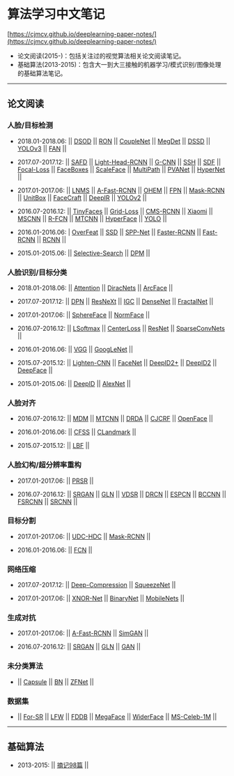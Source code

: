 # 算法学习中文笔记 
[https://cjmcv.github.io/deeplearning-paper-notes/](https://cjmcv.github.io/deeplearning-paper-notes/)
* 论文阅读(2015-)：包括关注过的视觉算法相关论文阅读笔记。
* 基础算法(2013-2015)：包含大一到大三接触的机器学习/模式识别/图像处理的基础算法笔记。

---------

## 论文阅读
### 人脸/目标检测
* 2018.01-2018.06: || [DSOD](https://cjmcv.github.io/deeplearning-paper-notes/fdetect/2018/01/01/DSOD.html) || [RON](https://cjmcv.github.io/deeplearning-paper-notes/fdetect/2018/03/20/RON.html) || [CoupleNet](https://cjmcv.github.io/deeplearning-paper-notes/fdetect/2018/03/22/CoupleNet.html) || [MegDet](https://cjmcv.github.io/deeplearning-paper-notes/fdetect/2018/03/25/MegDet.html) || [DSSD](https://cjmcv.github.io/deeplearning-paper-notes/fdetect/2018/03/26/DSSD.html) || [YOLOv3](https://cjmcv.github.io/deeplearning-paper-notes/fdetect/2018/03/29/YOLOv3.html) || [FAN](https://cjmcv.github.io/deeplearning-paper-notes/fdetect/2018/03/31/FAN.html) ||

* 2017.07-2017.12: || [SAFD](https://cjmcv.github.io/deeplearning-paper-notes/fdetect/2017/12/17/SAFD.html) || [Light-Head-RCNN](https://cjmcv.github.io/deeplearning-paper-notes/fdetect/2017/12/06/Light-Head-RCNN.html) || [G-CNN](https://cjmcv.github.io/deeplearning-paper-notes/fdetect/2017/12/03/GCNN.html) || [SSH](https://cjmcv.github.io/deeplearning-paper-notes/fdetect/2017/11/26/SSH.html) || [SDF](https://cjmcv.github.io/deeplearning-paper-notes/fdetect/2017/11/18/SFD.html) || [Focal-Loss](https://cjmcv.github.io/deeplearning-paper-notes/fdetect/2017/11/04/FocalLoss.html) || [FaceBoxes](https://cjmcv.github.io/deeplearning-paper-notes/fdetect/2017/10/28/FaceBoxes.html) || [ScaleFace](https://cjmcv.github.io/deeplearning-paper-notes/fdetect/2017/10/16/ScaleFace.html) || [MultiPath](https://cjmcv.github.io/deeplearning-paper-notes/fdetect/2017/10/15/MultiPath.html) || [PVANet](https://cjmcv.github.io/deeplearning-paper-notes/fdetect/2017/10/15/PVANet.html) || [HyperNet](https://cjmcv.github.io/deeplearning-paper-notes/fdetect/2017/10/13/HyperNet.html) ||

* 2017.01-2017.06: || [LNMS](https://cjmcv.github.io/deeplearning-paper-notes/fdetect/2017/05/19/LNMS.html) || [A-Fast-RCNN](https://cjmcv.github.io/deeplearning-paper-notes/fdetect/fgan/2017/04/30/AFastRCNN.html) || [OHEM](https://cjmcv.github.io/deeplearning-paper-notes/fdetect/2017/04/29/OHEM.html) || [FPN](https://cjmcv.github.io/deeplearning-paper-notes/fdetect/2017/03/26/FPN.html) || [Mask-RCNN](https://cjmcv.github.io/deeplearning-paper-notes/fdetect/fmask/2017/03/25/MaskRCNN.html) || [UnitBox](https://cjmcv.github.io/deeplearning-paper-notes/fdetect/2017/02/12/UnitBox.html) || [FaceCraft](https://cjmcv.github.io/deeplearning-paper-notes/fdetect/2017/01/22/FaceCraft.html) || [DeepIR](https://cjmcv.github.io/deeplearning-paper-notes/fdetect/2017/01/15/DeepIR.html) || [YOLOv2](https://cjmcv.github.io/deeplearning-paper-notes/fdetect/2017/01/02/YOLOv2.html) ||

* 2016.07-2016.12: || [TinyFaces](https://cjmcv.github.io/deeplearning-paper-notes/fdetect/2016/12/20/TinyFaces.html) || [Grid-Loss](https://cjmcv.github.io/deeplearning-paper-notes/fdetect/2016/12/09/GridLoss.html) || [CMS-RCNN](https://cjmcv.github.io/deeplearning-paper-notes/fdetect/2016/11/18/CMSRCNN.html) || [Xiaomi](https://cjmcv.github.io/deeplearning-paper-notes/fdetect/2016/11/16/Xiaomi.html) || [MSCNN](https://cjmcv.github.io/deeplearning-paper-notes/fdetect/2016/11/02/MSCNN.html) || [R-FCN](https://cjmcv.github.io/deeplearning-paper-notes/fdetect/2016/10/10/RFCN.html) || [MTCNN](https://cjmcv.github.io/deeplearning-paper-notes/fdetect/falign/2016/10/01/MTCNN.html) || [HyperFace](https://cjmcv.github.io/deeplearning-paper-notes/fdetect/2016/09/08/HyperFace.html) || [YOLO](https://cjmcv.github.io/deeplearning-paper-notes/fdetect/2016/08/08/YOLO.html) ||

* 2016.01-2016.06: | [OverFeat](https://cjmcv.github.io/deeplearning-paper-notes/fdetect/2016/03/01/OverFeat.html) || [SSD](https://cjmcv.github.io/deeplearning-paper-notes/fdetect/2016/02/12/SSD.html) || [SPP-Net](https://cjmcv.github.io/deeplearning-paper-notes/fdetect/2016/02/05/SPP.html) || [Faster-RCNN](https://cjmcv.github.io/deeplearning-paper-notes/fdetect/2016/01/06/FRCNN2.html) || [Fast-RCNN](https://cjmcv.github.io/deeplearning-paper-notes/fdetect/2016/01/04/FRCNN.html) || [RCNN](https://cjmcv.github.io/deeplearning-paper-notes/fdetect/2016/01/02/RCNN.html) ||

* 2015.01-2015.06: || [Selective-Search](https://cjmcv.github.io/deeplearning-paper-notes/fdetect/2015/12/05/Selective-Search.html) || [DPM](https://cjmcv.github.io/deeplearning-paper-notes/fdetect/2015/03/12/DPM.html) ||

### 人脸识别/目标分类
* 2018.01-2018.06: || [Attention](https://cjmcv.github.io/deeplearning-paper-notes/freg/2018/04/22/Attention.html) || [DiracNets](https://cjmcv.github.io/deeplearning-paper-notes/freg/2018/04/24/DiracNets.html) || [ArcFace](https://cjmcv.github.io/deeplearning-paper-notes/freg/2018/04/27/ArcFace.html) ||

* 2017.07-2017.12: || [DPN](https://cjmcv.github.io/deeplearning-paper-notes/freg/2017/12/24/DPN.html) || [ResNeXt](https://cjmcv.github.io/deeplearning-paper-notes/freg/2017/12/15/ResNeXt.html) || [IGC](https://cjmcv.github.io/deeplearning-paper-notes/freg/2017/12/10/IGC.html) || [DenseNet](https://cjmcv.github.io/deeplearning-paper-notes/freg/2017/10/21/DenseNet.html) || [FractalNet](https://cjmcv.github.io/deeplearning-paper-notes/freg/2017/10/14/FractalNet.html) || 

* 2017.01-2017.06: || [SphereFace](https://cjmcv.github.io/deeplearning-paper-notes/freg/2017/05/28/SphereFace.html) || [NormFace](https://cjmcv.github.io/deeplearning-paper-notes/freg/2017/05/21/NormFace.html) || 

* 2016.07-2016.12: || [LSoftmax](https://cjmcv.github.io/deeplearning-paper-notes/freg/2016/12/10/LSoftmax.html) || [CenterLoss](https://cjmcv.github.io/deeplearning-paper-notes/freg/2016/10/29/CenterLoss.html) || [ResNet](https://cjmcv.github.io/deeplearning-paper-notes/freg/2016/09/10/ResNet.html) || [SparseConvNets](https://cjmcv.github.io/deeplearning-paper-notes/freg/2016/08/21/SparseConvNets.html) ||

* 2016.01-2016.06: || [VGG](https://cjmcv.github.io/deeplearning-paper-notes/freg/2016/02/18/VGG.html) || [GoogLeNet](https://cjmcv.github.io/deeplearning-paper-notes/freg/2016/02/16/GoogLeNet.html) ||

* 2015.07-2015.12: || [Lighten-CNN](https://cjmcv.github.io/deeplearning-paper-notes/freg/2015/12/16/LightenCNN.html) || [FaceNet](https://cjmcv.github.io/deeplearning-paper-notes/freg/2015/11/15/FaceNet.html) || [DeepID2+](https://cjmcv.github.io/deeplearning-paper-notes/freg/2015/10/02/DeepID2+.html) || [DeepID2](https://cjmcv.github.io/deeplearning-paper-notes/freg/2015/09/26/DeepID2.html) || [DeepFace](https://cjmcv.github.io/deeplearning-paper-notes/freg/2015/08/07/DeepFace.html) || 

* 2015.01-2015.06: || [DeepID](https://cjmcv.github.io/deeplearning-paper-notes/freg/2015/06/29/DeepID.html) || [AlexNet](https://cjmcv.github.io/deeplearning-paper-notes/freg/2015/06/20/AlexNet.html) ||

### 人脸对齐
* 2016.07-2016.12: || [MDM](https://cjmcv.github.io/deeplearning-paper-notes/falign/2016/08/16/MDM.html) || [MTCNN](https://cjmcv.github.io/deeplearning-paper-notes/fdetect/falign/2016/10/01/MTCNN.html) || [DRDA](https://cjmcv.github.io/deeplearning-paper-notes/falign/2016/08/06/DRDA.html) || [CJCRF](https://cjmcv.github.io/deeplearning-paper-notes/falign/2016/08/02/CJCRF.html) || [OpenFace](https://cjmcv.github.io/deeplearning-paper-notes/falign/2016/06/12/OpenFace.html) ||

* 2016.01-2016.06: || [CFSS](https://cjmcv.github.io/deeplearning-paper-notes/falign/2016/01/26/CFSS.html) || [CLandmark](https://cjmcv.github.io/deeplearning-paper-notes/falign/2016/01/23/Clandmark.html) || 

* 2015.07-2015.12: || [LBF](https://cjmcv.github.io/deeplearning-paper-notes/falign/2015/12/26/LBF.html) || 

### 人脸幻构/超分辨率重构
* 2017.01-2017.06: || [PRSR](https://cjmcv.github.io/deeplearning-paper-notes/fsr/2017/02/18/PRSR.html) || 

* 2016.07-2016.12:  || [SRGAN](https://cjmcv.github.io/deeplearning-paper-notes/fgan/fsr/2016/12/26/SRGAN.html) || [GLN](https://cjmcv.github.io/deeplearning-paper-notes/fsr/fgan/2016/12/15/GLN.html) || [VDSR](https://cjmcv.github.io/deeplearning-paper-notes/fsr/2016/12/12/VDSR.html) || [DRCN](https://cjmcv.github.io/deeplearning-paper-notes/fsr/2016/12/11/DRCN.html) || [ESPCN](https://cjmcv.github.io/deeplearning-paper-notes/fsr/2016/12/09/ESPCN.html) || [BCCNN](https://cjmcv.github.io/deeplearning-paper-notes/fsr/2016/12/07/BCCNN.html) || [FSRCNN](https://cjmcv.github.io/deeplearning-paper-notes/fsr/2016/12/03/FSRCNN.html) || [SRCNN](https://cjmcv.github.io/deeplearning-paper-notes/fsr/2016/12/02/SRCNN.html) ||

### 目标分割
* 2017.01-2017.06: || [UDC-HDC](https://cjmcv.github.io/deeplearning-paper-notes/fmask/2017/05/10/UDC_HDC.html) || [Mask-RCNN](https://cjmcv.github.io/deeplearning-paper-notes/fdetect/fmask/2017/03/25/MaskRCNN.html) ||

* 2016.01-2016.06: || [FCN](https://cjmcv.github.io/deeplearning-paper-notes/fmask/2016/03/15/FCN.html) || 

### 网络压缩
* 2017.07-2017.12: || [Deep-Compression](https://cjmcv.github.io/deeplearning-paper-notes/fcompress/2017/11/12/DeepCompression.html) || [SqueezeNet](https://cjmcv.github.io/deeplearning-paper-notes/fcompress/2017/08/12/SqueezeNet.html) || 

* 2017.01-2017.06: || [XNOR-Net](https://cjmcv.github.io/deeplearning-paper-notes/fcompress/2017/06/03/XNOR-Net.html) || [BinaryNet](https://cjmcv.github.io/deeplearning-paper-notes/fcompress/2017/06/01/BinaryNet.html) || [MobileNets](https://cjmcv.github.io/deeplearning-paper-notes/fcompress/2017/04/28/MobileNets.html) || 

### 生成对抗
* 2017.01-2017.06: || [A-Fast-RCNN](https://cjmcv.github.io/deeplearning-paper-notes/fdetect/fgan/2017/04/30/AFastRCNN.html) || [SimGAN](https://cjmcv.github.io/deeplearning-paper-notes/fgan/2017/01/08/SimGAN.html) ||

* 2016.07-2016.12: || [SRGAN](https://cjmcv.github.io/deeplearning-paper-notes/fgan/fsr/2016/12/26/SRGAN.html) || [GLN](https://cjmcv.github.io/deeplearning-paper-notes/fsr/fgan/2016/12/15/GLN.html) || [GAN](https://cjmcv.github.io/deeplearning-paper-notes/fgan/2016/11/08/GAN.html) || 

### 未分类算法
* || [Capsule](https://cjmcv.github.io/deeplearning-paper-notes/ftrick/2017/11/17/Capsule.html) || [BN](https://cjmcv.github.io/deeplearning-paper-notes/ftrick/2016/11/06/BN.html) || [ZFNet](https://cjmcv.github.io/deeplearning-paper-notes/ftrick/2016/09/10/ZFNET.html) ||

### 数据集
* || [For-SR](https://cjmcv.github.io/deeplearning-paper-notes/fdataset/2016/10/01/ForSR.html) || [LFW](https://cjmcv.github.io/deeplearning-paper-notes/fdataset/2016/10/01/LFW.html) || [FDDB](https://cjmcv.github.io/deeplearning-paper-notes/fdataset/2016/10/01/FDDB.html) || [MegaFace](https://cjmcv.github.io/deeplearning-paper-notes/fdataset/2016/10/01/MegaFace.html) || [WiderFace](https://cjmcv.github.io/deeplearning-paper-notes/fdataset/2016/10/01/WiderFace.html) || [MS-Celeb-1M](https://cjmcv.github.io/deeplearning-paper-notes/fdataset/2016/10/01/MSCeleb1M.html) || 

-------------

## 基础算法
* 2013-2015: || [摘记98篇](https://cjmcv.github.io/deeplearning-paper-notes/bprojects.html) ||





